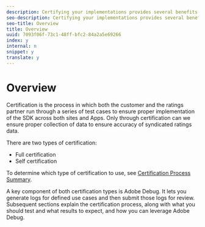 ```yaml
---
description: Certifying your implementations provides several benefits.
seo-description: Certifying your implementations provides several benefits.
seo-title: Overview
title: Overview
uuid: 7093f06f-73c1-48ff-bfc2-84a2a5e69266
index: y
internal: n
snippet: y
translate: y
---
```


# Overview

Certification is the process in which both the customer and the ratings partner run through a series of test cases to ensure proper implementation of the SDK across both sites and Apps. Only through certification can we ensure proper collection of data to ensure accuracy of syndicated ratings data. 

There are two types of certification: 
* Full certification
* Self certification


To determine which type of certification to use, see [ Certification Process Summary](../../c_digital_content_ratings/c_dcr_certification/c_dcr_cert_process/c_dcr_full-cert.md#concept_06EA150644C64ADE8173ECADE2444E85). 

A key component of both certification types is Adobe Debug. It lets you generate logs for defined use cases and then submit those logs for review. Subsequent sections explain the certification process, along with what you should test and what results to expect, and how you can leverage Adobe Debug. 
